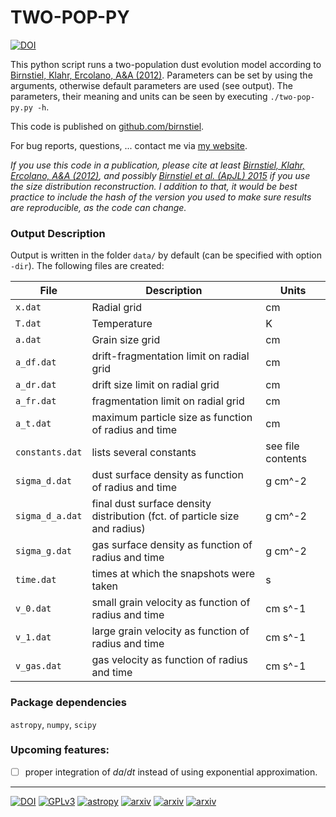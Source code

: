 # TWO-POP-PY                                                                  

[![DOI](https://zenodo.org/badge/1015/birnstiel/two-pop-py.svg)](https://zenodo.org/badge/latestdoi/1015/birnstiel/two-pop-py)

This python script runs a two-population dust evolution model according to [Birnstiel, Klahr, Ercolano, A&A (2012)](http://dx.doi.org/10.1051/0004-6361/201118136). Parameters can be set by using the arguments, otherwise default parameters are used (see output). The parameters, their meaning and units can be seen by executing `./two-pop-py.py -h`.

This code is published on [github.com/birnstiel](https://github.com/birnstiel/two-pop-py).

For bug reports, questions, ... contact me via [my website](http://www.til-birnstiel.de/contact/).

*If you use this code in a publication, please cite at least [Birnstiel, Klahr, Ercolano, A&A (2012)](http://dx.doi.org/10.1051/0004-6361/201118136), and possibly [Birnstiel et al. (ApJL) 2015](http://dx.doi.org/10.1088/2041-8205/813/1/L14) if you use the size distribution reconstruction. I addition to that, it would be best practice to include the hash of the version you used to make sure results are reproducible, as the code can change.*

### Output Description

Output is written in the folder `data/` by default (can be specified with option `-dir`).
The following files are created:

|File	| Description	| Units  
|-------------	| ---	| ---	|  
|`x.dat`	| Radial grid	| cm  
|`T.dat`	| Temperature	| K  
|`a.dat`	| Grain size grid	| cm  
|`a_df.dat`	| drift-fragmentation limit on radial grid	| cm  
|`a_dr.dat`	| drift size limit on radial grid	| cm  
|`a_fr.dat`	| fragmentation limit on radial grid	| cm  
|`a_t.dat`	| maximum particle size as function of radius and time	| cm  
|`constants.dat`	| lists several constants	| see file contents  
|`sigma_d.dat`	| dust surface density as function of radius and time	| g cm^-2  
|`sigma_d_a.dat`	| final dust surface density distribution (fct. of particle size and radius)	| g cm^-2  
|`sigma_g.dat`	| gas surface density as function of radius and time	| g cm^-2  
|`time.dat`	| times at which the snapshots were taken	| s  
|`v_0.dat`	| small grain velocity as function of radius and time	| cm s^-1  
|`v_1.dat`	| large grain velocity as function of radius and time	| cm s^-1  
|`v_gas.dat`	| gas velocity as function of radius and time	| cm s^-1  

### Package dependencies

`astropy`, `numpy`, `scipy`

### Upcoming features:

- [ ] proper integration of $da/dt$ instead of using exponential approximation.


-------------

[![DOI](https://zenodo.org/badge/1015/birnstiel/two-pop-py.svg)](https://zenodo.org/badge/latestdoi/1015/birnstiel/two-pop-py) [![GPLv3](http://img.shields.io/badge/license-GPL-brightgreen.svg?style=flat)](https://github.com/birnstiel/two-pop-py/blob/master/LICENSE) [![astropy](http://img.shields.io/badge/powered%20by-AstroPy-orange.svg?style=flat)](http://www.astropy.org/)  [![arxiv](https://img.shields.io/badge/arxiv-1510.05660-green.svg?style=flat)](http://arxiv.org/abs/1510.05660) [![arxiv](https://img.shields.io/badge/arxiv-1201.5781-green.svg?style=flat)](http://arxiv.org/abs/1201.5781) [![arxiv](https://img.shields.io/badge/arxiv-1009.3011-green.svg?style=flat)](http://arxiv.org/abs/1009.3011)
